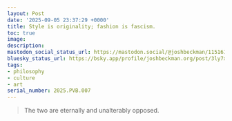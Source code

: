 ```yaml
---
layout: Post
date: '2025-09-05 23:37:29 +0000'
title: Style is originality; fashion is fascism.
toc: true
image:
description:
mastodon_social_status_url: https://mastodon.social/@joshbeckman/115161394185415009
bluesky_status_url: https://bsky.app/profile/joshbeckman.org/post/3ly7xvdawwe2r
tags:
- philosophy
- culture
- art
serial_number: 2025.PVB.007
---
```

> The two are eternally and unalterably opposed.
